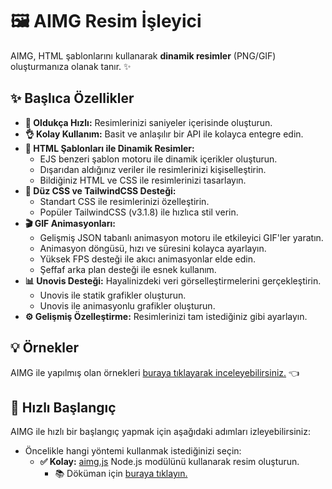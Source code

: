 # 🖼️ AIMG Resim İşleyici
AIMG, HTML şablonlarını kullanarak **dinamik resimler** (PNG/GIF) oluşturmanıza olanak tanır. ✨

## ✨ Başlıca Özellikler
- **🚀 Oldukça Hızlı:** Resimlerinizi saniyeler içerisinde oluşturun.
- **👌 Kolay Kullanım:** Basit ve anlaşılır bir API ile kolayca entegre edin.
- **📄 HTML Şablonları ile Dinamik Resimler:**
  - EJS benzeri şablon motoru ile dinamik içerikler oluşturun.
  - Dışarıdan aldığınız veriler ile resimlerinizi kişiselleştirin.
  - Bildiğiniz HTML ve CSS ile resimlerinizi tasarlayın.
- **🎨 Düz CSS ve TailwindCSS Desteği:**
  - Standart CSS ile resimlerinizi özelleştirin.
  - Popüler TailwindCSS (v3.1.8) ile hızlıca stil verin.
- **🎬 GIF Animasyonları:**
  - Gelişmiş JSON tabanlı animasyon motoru ile etkileyici GIF'ler yaratın.
  - Animasyon döngüsü, hızı ve süresini kolayca ayarlayın.
  - Yüksek FPS desteği ile akıcı animasyonlar elde edin.
  - Şeffaf arka plan desteği ile esnek kullanım.
- **📊 Unovis Desteği:** Hayalinizdeki veri görselleştirmelerini gerçekleştirin.
  - Unovis ile statik grafikler oluşturun.
  - Unovis ile animasyonlu grafikler oluşturun.
- **⚙️ Gelişmiş Özelleştirme:** Resimlerinizi tam istediğiniz gibi ayarlayın.

## 💡 Örnekler
AIMG ile yapılmış olan örnekleri [buraya tıklayarak inceleyebilirsiniz.](/examples) 👈

## 🚀 Hızlı Başlangıç
AIMG ile hızlı bir başlangıç yapmak için aşağıdaki adımları izleyebilirsiniz:
- Öncelikle hangi yöntemi kullanmak istediğinizi seçin:
  - **✅ Kolay:** [aimg.js](https://www.npmjs.com/package/aimg.js) Node.js modülünü kullanarak resim oluşturun.
    - 📚 Döküman için [buraya tıklayın.](./api/nodejs)
  <!-- - **🛠️ Gelişmiş:** AIMG HTTP API'sini kullanarak daha fazla kontrol sağlayın.
    - 📚 Döküman için [buraya tıklayın.](./api/http) -->